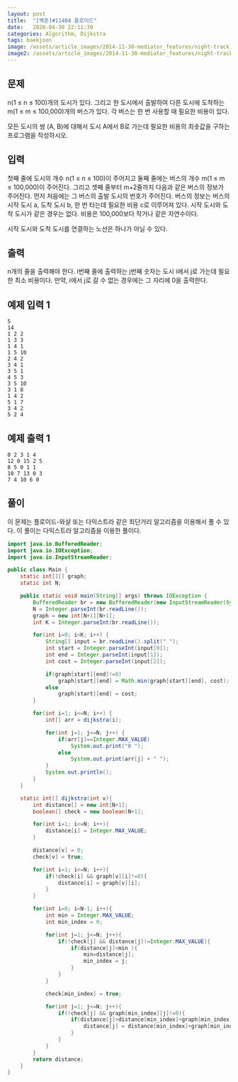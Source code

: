 ```yaml
---
layout: post
title:  "[백준]#11404 플로이드"
date:   2020-04-30 22:11:30
categories: Algorithm, Dijkstra
tags: baekjoon
image: /assets/article_images/2014-11-30-mediator_features/night-track.JPG
image2: /assets/article_images/2014-11-30-mediator_features/night-track-mobile.JPG
---
```


문제
--------------------

n(1 ≤ n ≤ 100)개의 도시가 있다. 그리고 한 도시에서 출발하여 다른 도시에 도착하는 m(1 ≤ m ≤ 100,000)개의 버스가 있다. 각 버스는 한 번 사용할 때 필요한 비용이 있다.

모든 도시의 쌍 (A, B)에 대해서 도시 A에서 B로 가는데 필요한 비용의 최솟값을 구하는 프로그램을 작성하시오.

입력
---------------------------

첫째 줄에 도시의 개수 n(1 ≤ n ≤ 100)이 주어지고 둘째 줄에는 버스의 개수 m(1 ≤ m ≤ 100,000)이 주어진다. 그리고 셋째 줄부터 m+2줄까지 다음과 같은 버스의 정보가 주어진다. 먼저 처음에는 그 버스의 출발 도시의 번호가 주어진다. 버스의 정보는 버스의 시작 도시 a, 도착 도시 b, 한 번 타는데 필요한 비용 c로 이루어져 있다. 시작 도시와 도착 도시가 같은 경우는 없다. 비용은 100,000보다 작거나 같은 자연수이다.

시작 도시와 도착 도시를 연결하는 노선은 하나가 아닐 수 있다.

출력
----------------

n개의 줄을 출력해야 한다. i번째 줄에 출력하는 j번째 숫자는 도시 i에서 j로 가는데 필요한 최소 비용이다. 만약, i에서 j로 갈 수 없는 경우에는 그 자리에 0을 출력한다.

예제 입력 1 
----------------------

```
5
14
1 2 2
1 3 3
1 4 1
1 5 10
2 4 2
3 4 1
3 5 1
4 5 3
3 5 10
3 1 8
1 4 2
5 1 7
3 4 2
5 2 4
```

예제 출력 1 
------------------------

```
0 2 3 1 4
12 0 15 2 5
8 5 0 1 1
10 7 13 0 3
7 4 10 6 0
```

풀이
--------------------------

이 문제는 플로이드-와샬 또는 다익스트라 같은 최단거리 알고리즘을 이용해서 풀 수 있다. 이 풀이는 다익스트라 알고리즘을 이용한 풀이다.

```java
import java.io.BufferedReader;
import java.io.IOException;
import java.io.InputStreamReader;

public class Main {
    static int[][] graph;
    static int N;

    public static void main(String[] args) throws IOException {
        BufferedReader br = new BufferedReader(new InputStreamReader(System.in));
        N = Integer.parseInt(br.readLine());
        graph = new int[N+1][N+1];
        int K = Integer.parseInt(br.readLine());

        for(int i=0; i<K; i++) {
            String[] input = br.readLine().split(" ");
            int start = Integer.parseInt(input[0]);
            int end = Integer.parseInt(input[1]);
            int cost = Integer.parseInt(input[2]);

            if(graph[start][end]!=0)
                graph[start][end] = Math.min(graph[start][end], cost);
            else
                graph[start][end] = cost;
        }

        for(int i=1; i<=N; i++) {
            int[] arr = dijkstra(i);

            for(int j=1; j<=N; j++) {
                if(arr[j]==Integer.MAX_VALUE)
                    System.out.print("0 ");
                else
                    System.out.print(arr[j] + " ");
            }
            System.out.println();
        }
    }

    static int[] dijkstra(int v){
        int distance[] = new int[N+1];
        boolean[] check = new boolean[N+1];

        for(int i=1; i<=N; i++){
            distance[i] = Integer.MAX_VALUE;
        }

        distance[v] = 0;
        check[v] = true;

        for(int i=1; i<=N; i++){
            if(!check[i] && graph[v][i]!=0){
                distance[i] = graph[v][i];
            }
        }

        for(int i=0; i<N-1; i++){
            int min = Integer.MAX_VALUE;
            int min_index = 0;

            for(int j=1; j<=N; j++){
                if(!check[j] && distance[j]!=Integer.MAX_VALUE){
                    if(distance[j]<min ){
                        min=distance[j];
                        min_index = j;
                    }
                }
            }

            check[min_index] = true;

            for(int j=1; j<=N; j++){
                if(!check[j] && graph[min_index][j]!=0){
                    if(distance[j]>distance[min_index]+graph[min_index][j]){
                        distance[j] = distance[min_index]+graph[min_index][j];
                    }
                }
            }
        }
        return distance;
    }
}
```
